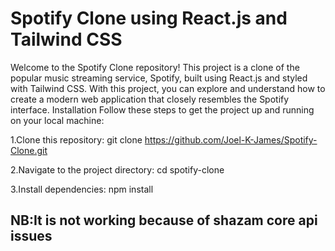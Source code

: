 # Spotify Clone using React.js and Tailwind CSS
Welcome to the Spotify Clone repository! This project is a clone of the popular music streaming service, Spotify, built using React.js and styled with Tailwind CSS. With this project, you can explore and understand how to create a modern web application that closely resembles the Spotify interface.
Installation
Follow these steps to get the project up and running on your local machine:

1.Clone this repository: git clone https://github.com/Joel-K-James/Spotify-Clone.git

2.Navigate to the project directory: cd spotify-clone

3.Install dependencies: npm install

## NB:It is not working because of shazam core api issues
